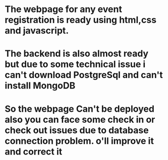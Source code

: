 # The webpage for any event registration is ready using html,css and javascript. 
# The backend is also almost ready but due to some technical issue i can't download PostgreSql and can't install MongoDB
# So the webpage Can't be deployed also you can face some check in or check out issues due to database connection problem. o'll improve it and correct it

